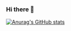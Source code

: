### Hi there 👋

[![Anurag's GitHub stats](https://github-readme-stats.vercel.app/api?username=ThalysSilva)](https://github.com/ThalysSilva/github-readme-stats)

<!--
**ThalysSilva/ThalysSilva** is a ✨ _special_ ✨ repository because its `README.md` (this file) appears on your GitHub profile.

Here are some ideas to get you started:

- 🔭 I’m currently working on ...
- 🌱 I’m currently learning ...
- 👯 I’m looking to collaborate on ...
- 🤔 I’m looking for help with ...
- 💬 Ask me about ...
- 📫 How to reach me: ...
- 😄 Pronouns: ...
- ⚡ Fun fact: ...
-->
